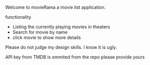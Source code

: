 Welcome to movieRama a movie list application.

functionality
* Listing the currently playing movies in theaters
* Search for movie by name
* click movie to show more details

Please do not judge my design skills. I know it is ugly. 

API key from TMDB is ommited from the repo 
please provide yours
